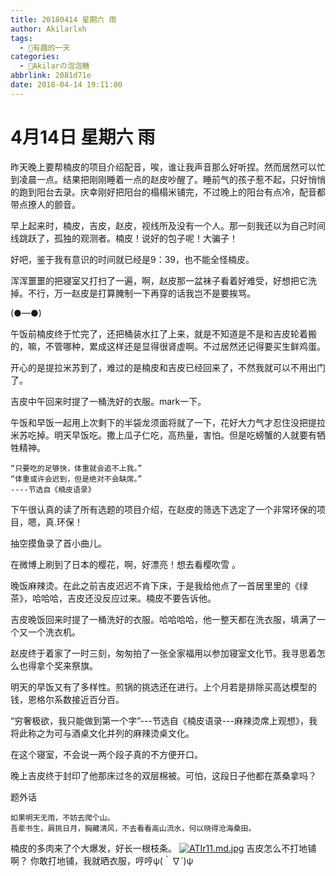 ```yaml
---
title: 20180414 星期六 雨
author: Akilarlxh
tags:
  - 💖有趣的一天
categories:
  - 🍬Akilarの泡泡糖
abbrlink: 2081d71e
date: 2018-04-14 19:11:00
---
```

# 4月14日 星期六 雨

昨天晚上要帮楠皮的项目介绍配音，唉，谁让我声音那么好听捏。然而居然可以忙到凌晨一点。结果把刚刚睡着一点的赵皮吵醒了。睡前气的孩子惹不起，只好悄悄的跑到阳台去录。庆幸刚好把阳台的榻榻米铺完，不过晚上的阳台有点冷，配音都带点撩人的颤音。

早上起来时，楠皮，吉皮，赵皮，视线所及没有一个人。那一刻我还以为自己时间线跳跃了，孤独的观测者。楠皮！说好的包子呢！大骗子！

好吧，鉴于我有意识的时间就已经是9：39，也不能全怪楠皮。

浑浑噩噩的把寝室又打扫了一遍，啊，赵皮那一盆袜子看着好难受，好想把它洗掉。不行，万一赵皮是打算腌制一下再穿的话我岂不是要挨骂。

(●—●)

午饭前楠皮终于忙完了，还把桶装水扛了上来，就是不知道是不是和吉皮轮着搬的，嘛，不管哪种，累成这样还是显得很肾虚啊。不过居然还记得要买生鲜鸡蛋。

开心的是提拉米苏到了，难过的是楠皮和吉皮已经回来了，不然我就可以不用出门了。

吉皮中午回来时提了一桶洗好的衣服。mark一下。

午饭和早饭一起用上次剩下的半袋龙须面将就了一下，花好大力气才忍住没把提拉米苏吃掉。明天早饭吃。撒上瓜子仁吃，高热量，害怕。但是吃螃蟹的人就要有牺牲精神。
```
“只要吃的足够快，体重就会追不上我。”
“体重或许会迟到，但是绝对不会缺席。”
----节选自《楠皮语录》
```
下午很认真的读了所有选题的项目介绍，在赵皮的筛选下选定了一个非常环保的项目，嗯，真.环保！

抽空摸鱼录了首小曲儿。

在微博上刷到了日本的樱花，啊，好漂亮！想去看樱吹雪 。

晚饭麻辣烫。在此之前吉皮迟迟不肯下床，于是我给他点了一首居里里的《绿茶》，哈哈哈，吉皮还没反应过来。楠皮不要告诉他。

吉皮晚饭回来时提了一桶洗好的衣服。哈哈哈哈，他一整天都在洗衣服，填满了一个又一个洗衣机。

赵皮终于着家了一时三刻，匆匆拍了一张全家福用以参加寝室文化节。我寻思着怎么也得拿个奖来祭旗。

明天的早饭又有了多样性。煎锅的挑选还在进行。上个月若是排除买高达模型的钱，恩格尔系数接近百分百。

“穷奢极欲，我只能做到第一个字”---节选自《楠皮语录---麻辣烫席上观想》，我将此称之为可与酒桌文化并列的麻辣烫桌文化。

在这个寝室，不会说一两个段子真的不方便开口。

晚上吉皮终于封印了他那床过冬的双层棉被。可怕，这段日子他都在蒸桑拿吗？

题外话
```
如果明天无雨，不妨去爬个山。
吾辈书生，肩挑日月，胸藏清风，不去看看高山流水，何以晓得沧海桑田。
```
楠皮的多肉来了个大爆发，好长一根枝条。
[![ATIr11.md.jpg](https://s2.ax1x.com/2019/04/10/ATIr11.md.jpg)](https://imgchr.com/i/ATIr11)
吉皮怎么不打地铺啊？
你敢打地铺，我就晒衣服，哼哼ψ(｀∇´)ψ
